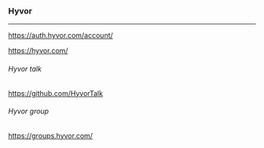 ### Hyvor
---

https://auth.hyvor.com/account/


https://hyvor.com/
###### Hyvor talk
https://github.com/HyvorTalk
###### Hyvor group
https://groups.hyvor.com/



```
```

```
```

```
```

